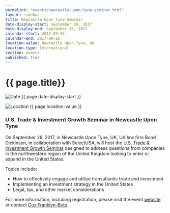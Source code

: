 ```yaml
---
permalink: "events/newcastle-upon-tyne-seminar.html"
layout: sidebar
title: Newcastle Upon Tyne Seminar
date-display-start: September 26, 2017
date-display-end: September 26, 2017
calendar-start: 2017-09-26
calendar-end: 2017-09-26
location-value: Newcastle Upon Tyne, UK
location-type: International
section: events
published: true
---
```


# {{ page.title}}

![Date](https://google.github.io/material-design-icons/action/svg/design/ic_event_24px.svg "Date") {{ page.date-display-start }}

![Location](http://google.github.io/material-design-icons/social/svg/design/ic_location_city_24px.svg "Location") {{ page.location-value }}

### U.S. Trade & Investment Growth Seminar in Newcastle Upon Tyne

On September 26, 2017, in Newcastle Upon Tyne, UK, UK law firm Bond Dickinson, in collaboration with SelectUSA, will host the [U.S. Trade & Investment Growth Seminar](https://www.eventbrite.co.uk/e/us-trade-investment-growth-seminar-tickets-37694330758?aff=Ref) designed to address questions from companies in the northwestern region of the United Kingdom looking to enter or expand in the United States.

Topics include:

* How to effectively engage and utilize transatlantic trade and investment
* Implementing an investment strategy in the United States
* Legal, tax, and other market considerations

For more information, including registration, please visit the event [website](https://www.eventbrite.co.uk/e/us-trade-investment-growth-seminar-tickets-37694330758?aff=Ref) or contact [Gus Franklyn-Bute](mailto:gus.franklyn-bute@trade.gov?Subject=Newcastle%20Upon%20Tyne%20Seminar%20Info%20Request).
